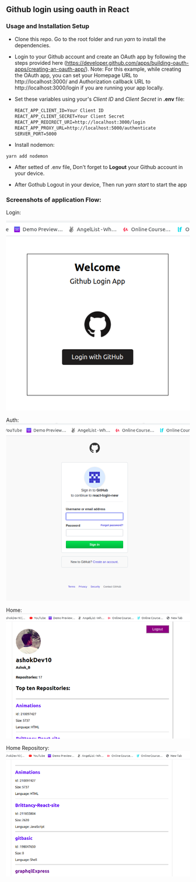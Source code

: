 ## Github login using oauth in React

### Usage and Installation Setup

- Clone this repo. Go to the root folder and run _yarn_ to install the dependencies.

- Login to your Github account and create an OAuth app by following the steps provided here (https://developer.github.com/apps/building-oauth-apps/creating-an-oauth-app/). Note: For this example, while creating the OAuth app, you can set your Homepage URL to http://localhost:3000/ and Authorization callback URL to http://localhost:3000/login if you are running your app locally.

- Set these variables using your's _Client ID_ and _Client Secret_ in **.env** file:
  ```
  REACT_APP_CLIENT_ID=Your Client ID
  REACT_APP_CLIENT_SECRET=Your Client Secret
  REACT_APP_REDIRECT_URI=http://localhost:3000/login
  REACT_APP_PROXY_URL=http://localhost:5000/authenticate
  SERVER_PORT=5000
  ```
- Install nodemon:

```
yarn add nodemon
```

- After setted of .env file, Don't forget to **Logout** your Github account in your device.

* After Gothub Logout in your device, Then run _yarn start_ to start the app

### Screenshots of application Flow:

Login:

![Login Screen](./src/Assets/login.png)

Auth:
![Auth Screen](./src/Assets/auth.png)

Home:
![Home Screen](./src/Assets/home.png)

Home Repository:
![Home Repos Screen](./src/Assets/repos.png)
